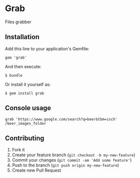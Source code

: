 # Grab

Files grabber

## Installation

Add this line to your application's Gemfile:

    gem 'grab'

And then execute:

    $ bundle

Or install it yourself as:

    $ gem install grab

## Console usage

    grab 'https://www.google.com/search?q=beer&tbm=isch' /beer_images_folder

## Contributing

1. Fork it
2. Create your feature branch (`git checkout -b my-new-feature`)
3. Commit your changes (`git commit -am 'Add some feature'`)
4. Push to the branch (`git push origin my-new-feature`)
5. Create new Pull Request
